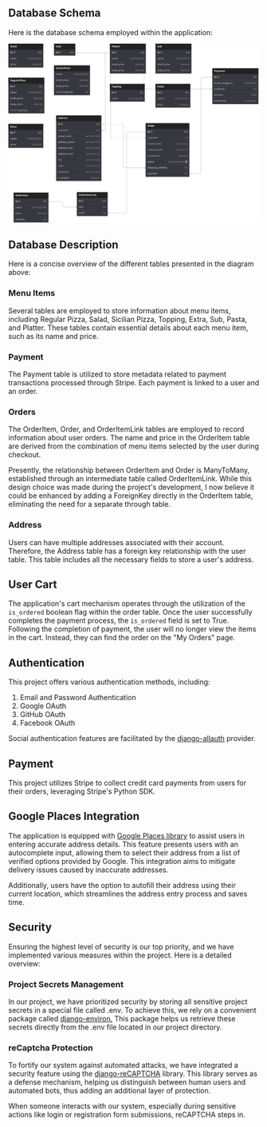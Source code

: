 ## Database Schema
Here is the database schema employed within the application:

[![Database Schema](/docs/pizza-shop.svg 'Pizza Shop Database Schema')](https://dbdiagram.io/d/Pizza-Shop-62c5666869be0b672caea8e3)

## Database Description
Here is a concise overview of the different tables presented in the diagram above:

### Menu Items
Several tables are employed to store information about menu items, including Regular Pizza, Salad, Sicilian Pizza, Topping, Extra, Sub, Pasta, and Platter. These tables contain essential details about each menu item, such as its name and price.

### Payment
The Payment table is utilized to store metadata related to payment transactions processed through Stripe. Each payment is linked to a user and an order.

### Orders
The OrderItem, Order, and OrderItemLink tables are employed to record information about user orders. The name and price in the OrderItem table are derived from the combination of menu items selected by the user during checkout. 

Presently, the relationship between OrderItem and Order is ManyToMany, established through an intermediate table called OrderItemLink. While this design choice was made during the project's development, I now believe it could be enhanced by adding a ForeignKey directly in the OrderItem table, eliminating the need for a separate through table.

### Address
Users can have multiple addresses associated with their account. Therefore, the Address table has a foreign key relationship with the user table. This table includes all the necessary fields to store a user's address.

## User Cart
The application's cart mechanism operates through the utilization of the `is_ordered` boolean flag within the order table. Once the user successfully completes the payment process, the `is_ordered` field is set to True. Following the completion of payment, the user will no longer view the items in the cart. Instead, they can find the order on the "My Orders" page.

## Authentication
This project offers various authentication methods, including:

1. Email and Password Authentication
2. Google OAuth
3. GitHub OAuth
4. Facebook OAuth

Social authentication features are facilitated by the [django-allauth](https://github.com/pennersr/django-allauth) provider.

## Payment
This project utilizes Stripe to collect credit card payments from users for their orders, leveraging Stripe's Python SDK.

## Google Places Integration
The application is equipped with [Google Places library](https://developers.google.com/places/) to assist users in entering accurate address details. This feature presents users with an autocomplete input, allowing them to select their address from a list of verified options provided by Google. This integration aims to mitigate delivery issues caused by inaccurate addresses.

Additionally, users have the option to autofill their address using their current location, which streamlines the address entry process and saves time.

## Security
Ensuring the highest level of security is our top priority, and we have implemented various measures within the project. Here is a detailed overview:

### Project Secrets Management
In our project, we have prioritized security by storing all sensitive project secrets in a special file called .env. To achieve this, we rely on a convenient package called [django-environ.](https://github.com/joke2k/django-environ) This package helps us retrieve these secrets directly from the .env file located in our project directory.

### reCaptcha Protection
To fortify our system against automated attacks, we have integrated a security feature using the [django-reCAPTCHA](https://github.com/praekelt/django-recaptcha) library. This library serves as a defense mechanism, helping us distinguish between human users and automated bots, thus adding an additional layer of protection.

When someone interacts with our system, especially during sensitive actions like login or registration form submissions, reCAPTCHA steps in.
